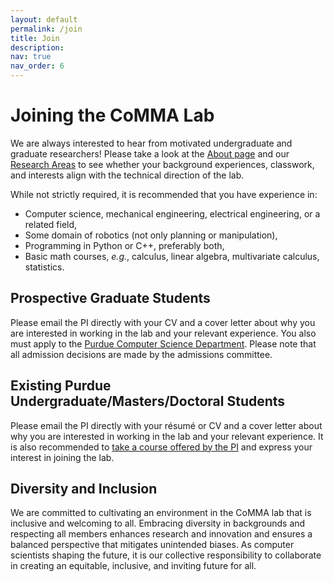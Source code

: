 ```yaml
---
layout: default
permalink: /join
title: Join
description:
nav: true
nav_order: 6
---
```


# Joining the CoMMA Lab

We are always interested to hear from motivated undergraduate and graduate researchers!
Please take a look at the [About page](/) and our [Research Areas](/projects) to see whether your background experiences, classwork, and interests align with the technical direction of the lab.

While not strictly required, it is recommended that you have experience in:
- Computer science, mechanical engineering, electrical engineering, or a related field,
- Some domain of robotics (not only planning or manipulation),
- Programming in Python or C++, preferably both,
- Basic math courses, *e.g.*, calculus, linear algebra, multivariate calculus, statistics.

## Prospective Graduate Students

Please email the PI directly with your CV and a cover letter about why you are interested in working in the lab and your relevant experience.
You also must apply to the [Purdue Computer Science Department](https://www.cs.purdue.edu/graduate/admission/index.html).
Please note that all admission decisions are made by the admissions committee.

## Existing Purdue Undergraduate/Masters/Doctoral Students

Please email the PI directly with your résumé or CV and a cover letter about why you are interested in working in the lab and your relevant experience.
It is also recommended to [take a course offered by the PI](/teaching) and express your interest in joining the lab.

## Diversity and Inclusion

We are committed to cultivating an environment in the CoMMA lab that is inclusive and welcoming to all. Embracing diversity in backgrounds and respecting all members enhances research and innovation and ensures a balanced perspective that mitigates unintended biases. As computer scientists shaping the future, it is our collective responsibility to collaborate in creating an equitable, inclusive, and inviting future for all.
